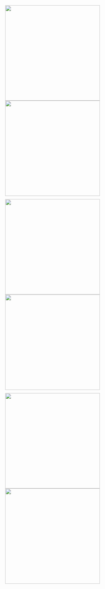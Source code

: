 
<div align="center">
  <img src="Images/1.png" width="300"/>
  <img src="Images/2.png" width="300"/>
</div>

<div align="center" style="margin-top: 10px;">
  <img src="Images/3.png" width="300"/>
  <img src="Images/4.png" width="300"/>
</div>

<div align="center" style="margin-top: 10px;">
  <img src="Images/5.png" width="300"/>
  <img src="Images/6.png" width="300"/>
</div>
